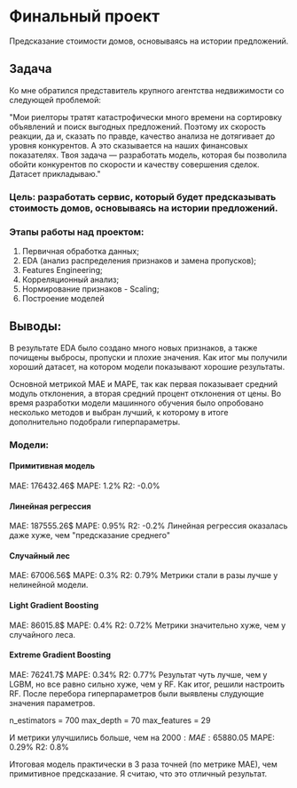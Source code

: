 # Финальный проект

Предсказание стоимости домов, основываясь на истории предложений.



## Задача

Ко мне обратился представитель крупного агентства недвижимости со следующей проблемой:

"Мои риелторы тратят катастрофически много времени на сортировку объявлений и поиск выгодных предложений. Поэтому их скорость реакции, да и, сказать по правде, качество анализа не дотягивает до уровня конкурентов. А это сказывается на наших финансовых показателях. Твоя задача — разработать модель, которая бы позволила обойти конкурентов по скорости и качеству совершения сделок. Датасет прикладываю."

### Цель: разработать сервис, который будет предсказывать стоимость домов, основываясь на истории предложений.
### Этапы работы над проектом:

1) Первичная обработка данных;
1) EDA (анализ распределения признаков и замена пропусков);
3) Features Engineering;
4) Корреляционный анализ;
5) Нормирование признаков - Scaling;
6) Построение моделей

## Выводы:

В результате EDA было создано много новых признаков, а также почищены выбросы, пропуски и плохие значения. Как итог мы получили хороший датасет, на котором модели показывают хорошие результаты.

Основной метрикой MAE и MAPE, так как первая показывает средний модуль отклонения, а вторая средний процент отклонения от цены.
Во время разработки модели машинного обучения было опробовано несколько методов и выбран лучший, к которому в итоге дополнительно подобрали гиперпараметры.
### Модели:

#### Примитивная модель
MAE: 176432.46$
MAPE: 1.2%
R2: -0.0%

#### Линейная регрессия
MAE: 187555.26$
MAPE: 0.95%
R2: -0.2%
Линейная регрессия оказалась даже хуже, чем "предсказание среднего"

#### Случайный лес
MAE: 67006.56$
MAPE: 0.3%
R2: 0.79%
Метрики стали в разы лучше у нелинейной модели.

#### Light Gradient Boosting
MAE: 86015.8$
MAPE: 0.4%
R2: 0.72%
Метрики значительно хуже, чем у случайного леса.

#### Extreme Gradient Boosting
MAE: 76241.7$
MAPE: 0.34%
R2: 0.77%
Результат чуть лучше, чем у LGBM, но все равно сильно хуже, чем у RF.
Как итог, решили настроить RF.
После перебора гиперпараметров были выявлены слудующие значения параметров.

n_estimators = 700
max_depth = 70
max_features = 29

И метрики улучшились больше, чем на 2000$:
MAE: 65880.05$
MAPE: 0.29%
R2: 0.8%

Итоговая модель практически в 3 раза точней (по метрике МАЕ), чем примитивное предсказание. Я считаю, что это отличный результат.



